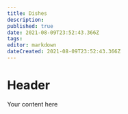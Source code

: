 ```yaml
---
title: Dishes
description: 
published: true
date: 2021-08-09T23:52:43.366Z
tags: 
editor: markdown
dateCreated: 2021-08-09T23:52:43.366Z
---
```


# Header
Your content here